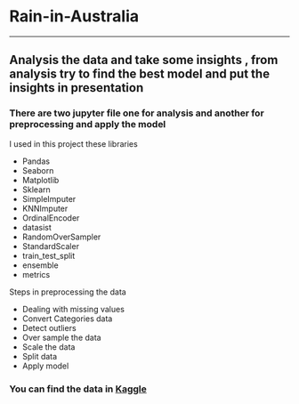 # Rain-in-Australia
-------------------
## Analysis the data and take some insights , from analysis try to find the best model and put the insights in presentation
### There are two jupyter file one for analysis and another for preprocessing and apply the model
<p>I used in this project these libraries</p>
<ul>
  <li>Pandas</li>
  <li>Seaborn</li>
  <li>Matplotlib</li>
  <li>Sklearn</li>
  <li>SimpleImputer</li>
  <li>KNNImputer</li>
  <li>OrdinalEncoder</li>
  <li>datasist</li>
  <li>RandomOverSampler</li>
  <li>StandardScaler</li>
  <li>train_test_split</li>
  <li>ensemble</li>
  <li>metrics</li>
</ul>

<p>Steps in preprocessing the data</p>
<ul>
  <li>Dealing with missing values</li>
  <li>Convert Categories data</li>
  <li>Detect outliers</li>
  <li>Over sample the data</li>
  <li>Scale the data</li>
  <li>Split data</li>
  <li>Apply model</li>
</ul>

### You can find the data in <a href="https://www.kaggle.com/datasets/jsphyg/weather-dataset-rattle-package">Kaggle</a>
